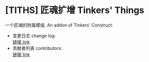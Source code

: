 # [TITHS] 匠魂扩增 Tinkers' Things

一个匠魂的附属模组. An addon of Tinkers' Construct.

* 变更日志 change log:  
  [链接 link](changelog.md)
* 贡献者列表 contributors:  
  [链接 link](doc/contributors.md)
